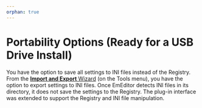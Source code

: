 ```yaml
---
orphan: true
---
```

# Portability Options (Ready for a USB Drive Install)

You have the option to save all settings to INI files instead of the Registry. From the [**Import and Export** Wizard](../dlg/import_export/index) (on the Tools menu), you have the option to export settings to INI files. Once
EmEditor detects INI files in its directory, it does not save the settings to the Registry. The plug-in interface was extended to support the Registry and INI file manipulation.
